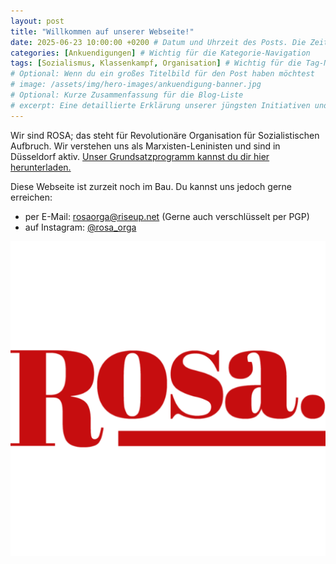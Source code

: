 ```yaml
---
layout: post
title: "Willkommen auf unserer Webseite!"
date: 2025-06-23 10:00:00 +0200 # Datum und Uhrzeit des Posts. Die Zeitzone "+0200" ist für CEST.
categories: [Ankuendigungen] # Wichtig für die Kategorie-Navigation
tags: [Sozialismus, Klassenkampf, Organisation] # Wichtig für die Tag-Navigation
# Optional: Wenn du ein großes Titelbild für den Post haben möchtest
# image: /assets/img/hero-images/ankuendigung-banner.jpg
# Optional: Kurze Zusammenfassung für die Blog-Liste
# excerpt: Eine detaillierte Erklärung unserer jüngsten Initiativen und Pläne.
---
```



Wir sind ROSA; das steht für Revolutionäre Organisation für Sozialistischen Aufbruch. Wir verstehen uns als Marxisten-Leninisten und sind in Düsseldorf aktiv. [Unser Grundsatzprogramm kannst du dir hier herunterladen.](/assets/pdfs/rosa_was_wir_wollen.pdf)


Diese Webseite ist zurzeit noch im Bau. Du kannst uns jedoch gerne erreichen:
- per E-Mail: [rosaorga@riseup.net](mailto:rosaorga@riseup.net) (Gerne auch verschlüsselt per PGP)
- auf Instagram: [@rosa_orga](https://www.instagram.com/rosa_orga/)

![Solidarische Grüße](/assets/img/logo.png)



